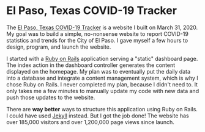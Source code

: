 # El Paso, Texas COVID-19 Tracker

The [El Paso, Texas COVID-19 Tracker](https://elpasocovid19tracker.com) is a website I built on March 31, 2020. My goal was to build a simple, no-nonsense website to report COVID-19 statistics and trends for the City of El Paso. I gave myself a few hours to design, program, and launch the website.

I started with a [Ruby on Rails](https://github.com/rails/rails) application serving a "static" dashboard page. The index action in the dashboard controller generates the content displayed on the homepage. My plan was to eventually put the daily data into a database and integrate a content management system, which is why I chose Ruby on Rails. I never completed my plan, because I didn't need to. It only takes me a few minutes to manually update my code with new data and push those updates to the website.

There are **way better** ways to structure this application using Ruby on Rails. I could have used [Jekyll](https://github.com/jekyll/jekyll) instead. But I got the job done! The website has over 185,000 visitors and over 1,200,000 page views since launch.
